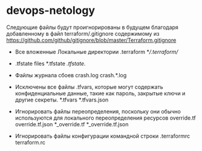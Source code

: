 # devops-netology
Следующие файлы будут проигнорированы в будущем благодаря добавленному в файл terraform/.gitignore содержимому из https://github.com/github/gitignore/blob/master/Terraform.gitignore

* Все вложенные Локальные директории .terraform **/.terraform/*

* .tfstate files *.tfstate *.tfstate.*

* Файлы журнала сбоев crash.log crash.*.log

* Исключены все файлы .tfvars, которые могут содержать конфиденциальные данные, такие как пароль, закрытые ключи и другие секреты. *.tfvars *.tfvars.json

* Игнорировать файлы переопределения, поскольку они обычно используются для локального переопределения ресурсов   override.tf override.tf.json *_override.tf *_override.tf.json

* Игнорировать файлы конфигурации командной строки   .terraformrc terraform.rc

